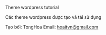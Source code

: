 Theme wordpress tutorial

Các theme wordpress được tạo và tái sử dụng

Tạo bởi: TongHoa Email: hoaitvn@gmail.com
